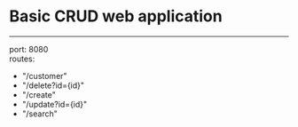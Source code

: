 # Basic CRUD web application
---------------------------
port: 8080 \
routes:
- "/customer"
- "/delete?id={id}"
- "/create"
- "/update?id={id}"
- "/search"
